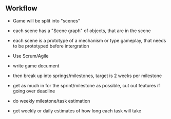 ## Workflow


- Game will be split into "scenes"

- each scene has a "Scene graph" of objects, that are in the scene

- each scene is a prototype of a mechanism or type gameplay, that needs to be prototyped before intergration

- Use Scrum/Agile

- write game document

- then break up into springs/milestones, target is 2 weeks per milestone

- get as much in for the sprint/milestone as possible, cut out features if going over deadline

- do weekly milestone/task estimation

- get weekly or daily estimates of how long each task will take

